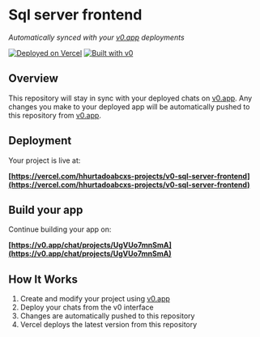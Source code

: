 # Sql server frontend

*Automatically synced with your [v0.app](https://v0.app) deployments*

[![Deployed on Vercel](https://img.shields.io/badge/Deployed%20on-Vercel-black?style=for-the-badge&logo=vercel)](https://vercel.com/hhurtadoabcxs-projects/v0-sql-server-frontend)
[![Built with v0](https://img.shields.io/badge/Built%20with-v0.app-black?style=for-the-badge)](https://v0.app/chat/projects/UgVUo7mnSmA)

## Overview

This repository will stay in sync with your deployed chats on [v0.app](https://v0.app).
Any changes you make to your deployed app will be automatically pushed to this repository from [v0.app](https://v0.app).

## Deployment

Your project is live at:

**[https://vercel.com/hhurtadoabcxs-projects/v0-sql-server-frontend](https://vercel.com/hhurtadoabcxs-projects/v0-sql-server-frontend)**

## Build your app

Continue building your app on:

**[https://v0.app/chat/projects/UgVUo7mnSmA](https://v0.app/chat/projects/UgVUo7mnSmA)**

## How It Works

1. Create and modify your project using [v0.app](https://v0.app)
2. Deploy your chats from the v0 interface
3. Changes are automatically pushed to this repository
4. Vercel deploys the latest version from this repository
